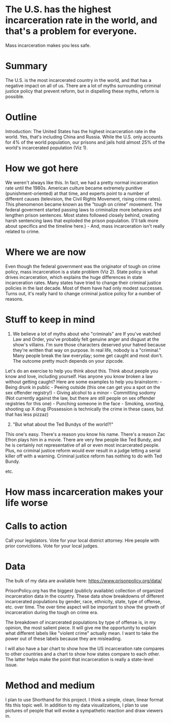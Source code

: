 # The U.S. has the highest incarceration rate in the world, and that's a problem for everyone.
Mass incarceration makes you less safe.
# Summary
The U.S. is the most incarcerated country in the world, and that has a negative impact on all of us. There are a lot of myths surrounding criminal justice policy that prevent reform, but in dispelling these myths, reform is possible.
# Outline
Introduction: The United States has the highest incarceration rate in the world. Yes, that's including China and Russia. While the U.S. only accounts for 4% of the world population, our prisons and jails hold almost 25% of the world's incarcerated population (Viz 1). 

# How we got here
We weren't always like this. In fact, we had a pretty normal incarceration rate until the 1980s. American culture became extremely punitive (punishment-oriented) at that time, and experts point to a number of different causes (television, the Civil Rights Movement, rising crime rates). This phenomenon became known as the "tough on crime" movement. The federal goverment started passing laws to criminalize more behaviors and lengthen prison sentences. Most states followed closely behind, creating harsh sentencing laws that exploded the prison population. (I'll talk more about specifics and the timeline here.) - And, mass incarceration isn't really related to crime.

# Where we are now
Even though the federal government was the originator of tough on crime policy, mass incarceration is a state problem (Viz 2). State policy is what drives incarceration, which explains the huge differences in state incarceration rates. Many states have tried to change their criminal justice policies in the last decade. Most of them have had only modest successes. Turns out, it's really hard to change criminal justice policy for a number of reasons. 

# Stuff to keep in mind
1. We believe a lot of myths about who "criminals" are
If you've watched Law and Order, you've probably felt genuine anger and disgust at the show's villains. I'm sure those characters deserved your hatred because they're written that way on purpose. In real life, nobody is a "criminal." Many people break the law everyday; some get caught and most don't. The outcome pretty much depends on your zipcode. 

Let's do an exercise to help you think about this. Think about people you know and love, including yourself. Has anyone you know broken a law without getting caught? Here are some examples to help you brainstorm:
      - Being drunk in public
      - Peeing outside (this one can get you a spot on the sex offender registry!)
      - Giving alcohol to a minor
      - Committing sodomy (Not currently against the law, but there are still people on sex offender registries for this one)
      - Punching someone in the face
      - Smoking, snorting, shooting up X drug (Possession is technically the crime in these cases, but that has less pizzaz)
      
2. "But what about the Ted Bundys of the world?!"

This one's easy. There's a reason you know his name. There's a reason Zac Efron plays him in a movie. There are very few people like Ted Bundy, and he is certainly not representative of all or even most incarcerated people. Plus, no criminal justice reform would ever result in a judge letting a serial killer off with a warning. Criminal justice reform has nothing to do with Ted Bundy.

etc.

# How mass incarceration makes your life worse

# Calls to action
Call your legislators.
Vote for your local district attorney.
Hire people with prior convictions.
Vote for your local judges.
# Data

The bulk of my data are available here: https://www.prisonpolicy.org/data/

PrisonPolicy.org has the biggest (publicly available) collection of organized incarceration data in the country. These data show breakdowns of different incarcerated populations by gender, race, ethnicity, state, type of offense, etc. over time. The over time aspect will be important to show the growth of incarceration during the tough on crime era. 

The breakdown of incarcerated populations by type of offense is, in my opinion, the most salient piece. It will give me the opportunity to explain what different labels like "violent crime" actually mean. I want to take the power out of these labels because they are misleading. 

I will also have a bar chart to show how the US incarceration rate compares to other countries and a chart to show how states compare to each other. The latter helps make the point that incarceration is really a state-level issue. 

# Method and medium

I plan to use Shorthand for this project. I think a simple, clean, linear format fits this topic well. In addition to my data visualizations, I plan to use pictures of people that will evoke a sympathetic reaction and draw viewers in. 
